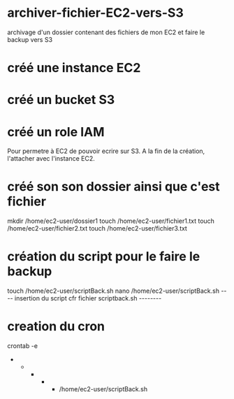# archiver-fichier-EC2-vers-S3
archivage d'un dossier contenant des fichiers de mon EC2 et faire le backup vers S3

# créé une instance EC2

# créé un bucket S3

# créé un role IAM
Pour permetre à EC2 de pouvoir ecrire sur S3.
A la fin de la création, l'attacher avec l'instance EC2.

# créé son son dossier ainsi que c'est fichier
mkdir /home/ec2-user/dossier1
touch /home/ec2-user/fichier1.txt
touch /home/ec2-user/fichier2.txt
touch /home/ec2-user/fichier3.txt

# création du script pour le faire le backup
touch /home/ec2-user/scriptBack.sh
nano /home/ec2-user/scriptBack.sh
---- insertion du script cfr fichier scriptback.sh --------

# creation du cron
crontab -e
* * * * * /home/ec2-user/scriptBack.sh
